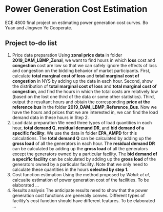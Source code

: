 # Power Generation Cost Estimation
ECE 4800 final project on estimating power generation cost curves.
Bo Yuan and Jingwen Ye Cooperate.

## Project to-do list
1. Price data preparation
   Using **zonal price data** in folder **2019_DAM_LBMP_Zonal**, we want to find hours in which **loss** cost and **congestion** cost are low so that we can safely ignore the effects of loss and congestion on the bidding behavior of market participants. First, calculate **total marginal cost of loss** and **total marginal cost of congestion** in NYS by adding up the data in each hour. Second, show the distribution of **total marginal cost of loss** and **total marginal cost of congestion**, and find the hours in which the total costs are relatively low (based on the lost one third of the data or some other statistics). Third, output the resultant hours and obtain the corresponding **price at the reference bus** in the folder **2019_DAM_LBMP_Reference_Bus**. Now we have the hours and prices that we are interested in, we can find the load demand data in these hours in Step 2.
2. Load data preparation
   We need three types of load quantities in each hour, **total demand Q**, **residual demand DR**, and **bid demand of a specific facility**. We use the data in folder **EPA_AMPD** for this calculations. The **total demand Q** can be calculated by adding up the **gross load** of all the generators in each hour. The **residual demand DR** can be calculated by adding up the **gross load** of all the generators except the generators owned by a particular facility. The **bid demand of a specific facility** can be calculated by adding up the **gross load** of the generators owned by a particular facility. Note that we only need to calculate these quantities in the hours **selected by step 1**.
3. Cost function estimation
   Using the method proposed by *Wolak et al*, calcualte estimation of power generation cost of the facilities. To be elaborated ...
4. Results analysis
   The anticipate results need to show that the power generation cost functions are generally convex. Different types of facility's cost function should have different features. To be elaborated ...